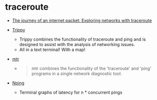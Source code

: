 traceroute
==========

* [The journey of an internet packet: Exploring networks with traceroute](https://sebastianmarines.com/post/journey-of-a-packet-exploring-networks-with-traceroute/)
* [Trippy](https://trippy.cli.rs/)
    * Trippy combines the functionality of traceroute and ping and is designed to assist with the analysis of networking issues.
    * All in a text terminal! With a map!
* [mtr](https://www.bitwizard.nl/mtr/)
    * > mtr combines the functionality of the 'traceroute' and 'ping' programs in a single network diagnostic tool. 


* [Nping](https://github.com/hanshuaikang/Nping)
    * Terminal graphs of latency for n * concurrent pings
